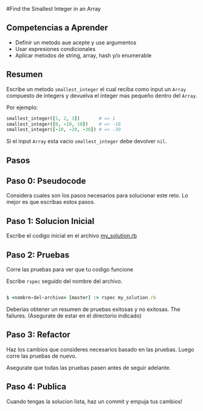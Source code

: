 #Find the Smallest Integer in an Array

## Competencias a Aprender
- Definir un metodo aue acepte y use argumentos
- Usar expresiones condicionales
- Aplicar metodos de string, array, hash y/o enumerable

## Resumen
Escribe un metodo `smallest_integer` el cual reciba como input un `Array` compuesto de integers y devuelva el integer mas pequeño dentro del `Array`.

Por ejemplo:

```ruby
smallest_integer([1, 2, 3])       # => 1
smallest_integer([0, -10, 10])    # => -10
smallest_integer([-10, -20, -30]) # => -30
```

Si el input `Array` esta vacio `smallest_integer` debe devolver `nil`.

## Pasos

## Paso 0: Pseudocode
Considera cuales son los pasos necesarios para solucionar este reto. Lo mejor es que escribas estos pasos.

## Paso 1: Solucion Inicial
Escribe el codigo inicial en el archivo [my_solution.rb](my_solution.rb)

## Paso 2: Pruebas
Corre las pruebas para ver que tu codigo funcione

Escribe `rspec` seguido del nombre del archivo.

```ruby

$ <nombre-del-archivo> [master] :> rspec my_solution.rb

```

Deberias obtener un resumen de pruebas exitosas y no exitosas. The failures. (Asegurate de estar en el directorio indicado)

## Paso 3: Refactor
Haz los cambios que consideres necesarios basado en las pruebas. Luego corre las pruebas de nuevo.

Asegurate que todas las pruebas pasen antes de seguir adelante.

## Paso 4: Publica
Cuando tengas la solucion lista, haz un commit y empuja tus cambios!
